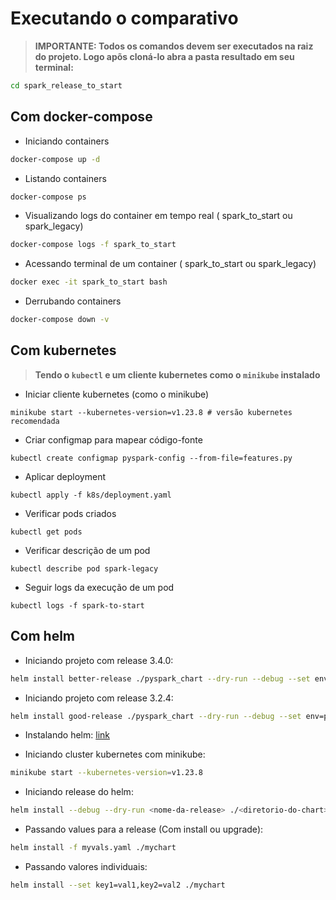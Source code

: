 # Executando o comparativo

> **IMPORTANTE: Todos os comandos devem ser executados na raiz do projeto.
  Logo apõs cloná-lo abra a pasta resultado em seu terminal:**
  ```bash
  cd spark_release_to_start
  ```

## Com docker-compose
* Iniciando containers
```bash
docker-compose up -d
```

* Listando containers
```bash
docker-compose ps
```

* Visualizando logs do container em tempo real ( spark_to_start ou spark_legacy)
```bash
docker-compose logs -f spark_to_start
```

* Acessando terminal de um container ( spark_to_start ou spark_legacy)
```bash
docker exec -it spark_to_start bash
```

* Derrubando containers
```bash
docker-compose down -v
```

## Com kubernetes
>**Tendo o `kubectl` e um cliente kubernetes como o `minikube` instalado**
* Iniciar cliente kubernetes (como o minikube)
```
minikube start --kubernetes-version=v1.23.8 # versão kubernetes recomendada
```

* Criar configmap para mapear código-fonte
```
kubectl create configmap pyspark-config --from-file=features.py
```

* Aplicar deployment
```
kubectl apply -f k8s/deployment.yaml 
```

* Verificar pods criados
```
kubectl get pods
```

* Verificar descrição de um pod
```
kubectl describe pod spark-legacy
```

* Seguir logs da execução de um pod
```
kubectl logs -f spark-to-start
```

## Com helm

* Iniciando projeto com release 3.4.0:
```bash
helm install better-release ./pyspark_chart --dry-run --debug --set env=prod
```

* Iniciando projeto com release 3.2.4:
```bash
helm install good-release ./pyspark_chart --dry-run --debug --set env=prod --set env=dev
```

* Instalando helm: [link](https://helm.sh/docs/intro/install/#from-apt-debianubuntu)

* Iniciando cluster kubernetes com minikube:
```bash
minikube start --kubernetes-version=v1.23.8
```

* Iniciando release do helm:
```bash
helm install --debug --dry-run <nome-da-release> ./<diretorio-do-chart>
```

* Passando values para a release (Com install ou upgrade):
```bash
helm install -f myvals.yaml ./mychart
```

* Passando valores individuais:
```bash
helm install --set key1=val1,key2=val2 ./mychart
```
